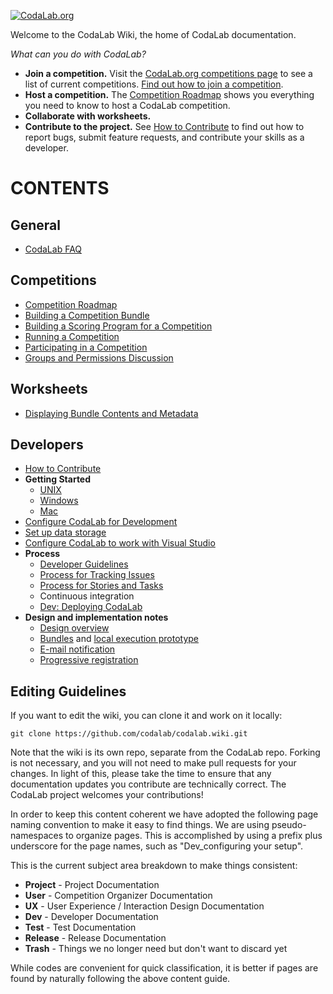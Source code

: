 [![CodaLab.org](http://willum070.github.io/docteam/images/codalab-logo-dinky-pos.png)](https://www.codalab.org)

Welcome to the CodaLab Wiki, the home of CodaLab documentation.

*What can you do with CodaLab?*

* **Join a competition.** Visit the [CodaLab.org competitions page](https://www.codalab.org/competitions) to see a list of current competitions. [Find out how to join a competition](https://github.com/codalab/codalab/wiki/User_Participating-in-a-Competition).
* **Host a competition.** The [Competition Roadmap](https://github.com/codalab/codalab/wiki/User_Competition-Roadmap) shows you everything you need to know to host a CodaLab competition.
* **Collaborate with worksheets.** 
* **Contribute to the project.** See [How to Contribute](https://github.com/codalab/codalab/wiki/Dev_How-to-Contribute) to find out how to report bugs, submit feature requests, and contribute your skills as a developer.

# CONTENTS
## General
* [CodaLab FAQ](https://github.com/codalab/codalab/wiki/Project_CodaLab_FAQ)

## Competitions
* [Competition Roadmap](https://github.com/codalab/codalab/wiki/User_Competition-Roadmap)
* [Building a Competition Bundle](https://github.com/codalab/codalab/wiki/User_Building-a-Competition-Bundle)
* [Building a Scoring Program for a Competition](https://github.com/codalab/codalab/wiki/User_Building-a-Scoring-Program-for-a-Competition)
* [Running a Competition](https://github.com/codalab/codalab/wiki/User_Running-a-Competition)
* [Participating in a Competition](https://github.com/codalab/codalab/wiki/User_Participating-in-a-Competition)
* [Groups and Permissions Discussion](https://github.com/codalab/codalab/wiki/Dev_Groups-and-permissions-discussion)

## Worksheets
* [Displaying Bundle Contents and Metadata](https://github.com/codalab/codalab/wiki/Dev_Displaying-Bundle-Contents-and-Metadata)

## Developers
* [How to Contribute](https://github.com/codalab/codalab/wiki/Dev_How-to-Contribute)
* **Getting Started**
    * [UNIX](Dev_Getting-Started-on-UNIX-based-Systems)
    * [Windows](Dev_Getting-Started-on-Windows)
    * [Mac](Dev_Getting-Started-on-Mac)
* [Configure CodaLab for Development](https://github.com/codalab/codalab/wiki/Dev_Configure-Codalab-For-Development)
* [Set up data storage](https://github.com/codalab/codalab/wiki/Dev_Set-up-data-storage)
* [Configure CodaLab to work with Visual Studio](https://github.com/codalab/codalab/wiki/Dev_Configure-CodaLab-Visual-Studio)
* **Process**
    * [Developer Guidelines](https://github.com/codalab/codalab/wiki/Dev_Developer-Guidelines)
    * [Process for Tracking Issues](https://github.com/codalab/codalab/wiki/Dev_Issue-tracking)
    * [Process for Stories and Tasks](https://github.com/codalab/codalab/wiki/Dev_Scenarios,-Stories-and-Tasks)
    * Continuous integration
    * [Dev: Deploying CodaLab](https://github.com/codalab/codalab/wiki/Dev_Deploying-CodaLab)
* **Design and implementation notes**
    * [Design overview](https://github.com/codalab/codalab/blob/master/docs/SPECIFICATION.md)
    * [Bundles](https://github.com/codalab/codalab/blob/master/bundles/BUNDLES.md) and [local execution prototype](https://github.com/codalab/codalab/tree/master/bundles)
    * [E-mail notification](https://github.com/codalab/codalab/wiki/E-mail-notifications)
    * [Progressive registration](https://github.com/codalab/codalab/wiki/User_Progressive-Registration)

## Editing Guidelines
If you want to edit the wiki, you can clone it and work on it locally:

    git clone https://github.com/codalab/codalab.wiki.git

Note that the wiki is its own repo, separate from the CodaLab repo. Forking is not necessary, and you will not need to make pull requests for your changes. In light of this, please take the time to ensure that any documentation updates you contribute are technically correct. The CodaLab project welcomes your contributions!

In order to keep this content coherent we have adopted the following page naming convention to make it easy to find things. We are using pseudo-namespaces to organize pages. This is accomplished by using a prefix plus underscore for the page names, such as "Dev_configuring your setup".

This is the current subject area breakdown to make things consistent:

* **Project** - Project Documentation
* **User** - Competition Organizer Documentation
* **UX** - User Experience / Interaction Design Documentation
* **Dev** - Developer Documentation
* **Test** - Test Documentation
* **Release** -  Release Documentation
* **Trash** - Things we no longer need but don't want to discard yet

While codes are convenient for quick classification, it is better if pages are found by naturally following the above content guide.